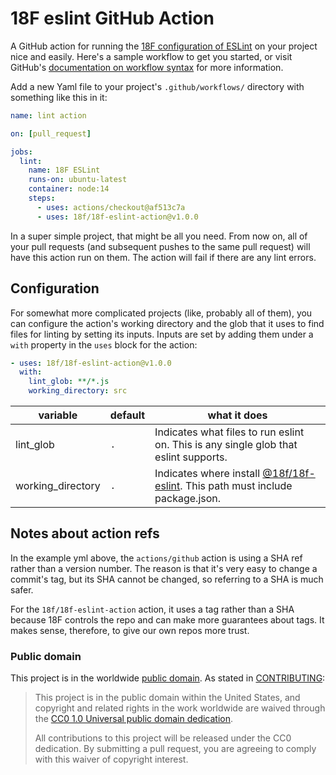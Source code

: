# 18F eslint GitHub Action

A GitHub action for running the
[18F configuration of ESLint](https://github.com/18F/18f-eslint) on your project
nice and easily. Here's a sample workflow to get you started, or visit GitHub's
[documentation on workflow syntax](https://docs.github.com/en/free-pro-team@latest/actions/reference/workflow-syntax-for-github-actions)
for more information.

Add a new Yaml file to your project's `.github/workflows/` directory with
something like this in it:

```yml
name: lint action

on: [pull_request]

jobs:
  lint:
    name: 18F ESLint
    runs-on: ubuntu-latest
    container: node:14
    steps:
      - uses: actions/checkout@af513c7a
      - uses: 18f/18f-eslint-action@v1.0.0
```

In a super simple project, that might be all you need. From now on, all of your
pull requests (and subsequent pushes to the same pull request) will have this
action run on them. The action will fail if there are any lint errors.

## Configuration

For somewhat more complicated projects (like, probably all of them), you can
configure the action's working directory and the glob that it uses to find files
for linting by setting its inputs. Inputs are set by adding them under a `with`
property in the `uses` block for the action:

```yml
- uses: 18f/18f-eslint-action@v1.0.0
  with:
    lint_glob: **/*.js
    working_directory: src
```

| variable          | default | what it does                                                                                                    |
|-------------------|---------|-----------------------------------------------------------------------------------------------------------------|
| lint_glob         | `.`     | Indicates what files to run eslint on. This is any single glob that eslint supports.                            |
| working_directory | `.`     | Indicates where install [@18f/18f-eslint](https://npm.im/@18f/18f-eslint). This path must include package.json. |

## Notes about action refs

In the example yml above, the `actions/github` action is using a SHA ref rather
than a version number. The reason is that it's very easy to change a commit's
tag, but its SHA cannot be changed, so referring to a SHA is much safer.

For the `18f/18f-eslint-action` action, it uses a tag rather than a SHA because
18F controls the repo and can make more guarantees about tags. It makes sense,
therefore, to give our own repos more trust.

### Public domain

This project is in the worldwide [public domain](LICENSE.md). As stated in
[CONTRIBUTING](CONTRIBUTING.md):

> This project is in the public domain within the United States, and copyright
> and related rights in the work worldwide are waived through the
> [CC0 1.0 Universal public domain dedication](https://creativecommons.org/publicdomain/zero/1.0/).
>
> All contributions to this project will be released under the CC0 dedication.
> By submitting a pull request, you are agreeing to comply with this waiver of
> copyright interest.
